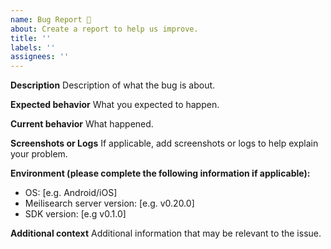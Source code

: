 ```yaml
---
name: Bug Report 🐞
about: Create a report to help us improve.
title: ''
labels: ''
assignees: ''
---
```


<!-- This is not an exhaustive model but a help. No step is mandatory. -->

**Description**
Description of what the bug is about.

**Expected behavior**
What you expected to happen.

**Current behavior**
What happened.

**Screenshots or Logs**
If applicable, add screenshots or logs to help explain your problem.

**Environment (please complete the following information if applicable):**
- OS: [e.g. Android/iOS]
- Meilisearch server version: [e.g. v0.20.0]
- SDK version: [e.g v0.1.0]

**Additional context**
Additional information that may be relevant to the issue.
